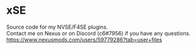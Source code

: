 # xSE
Source code for my NVSE/F4SE plugins.  
Contact me on Nexus or on Discord (c6#7956) if you have any questions.
  https://www.nexusmods.com/users/59779286?tab=user+files
